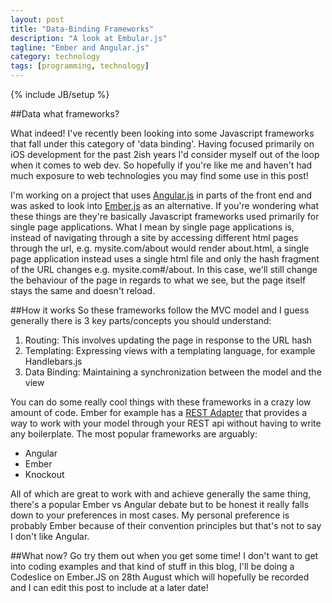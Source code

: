 ```yaml
---
layout: post
title: "Data-Binding Frameworks"
description: "A look at Embular.js"
tagline: "Ember and Angular.js"
category: technology
tags: [programming, technology]
---
```

{% include JB/setup %}

##Data what frameworks?

What indeed! I've recently been looking into some Javascript frameworks that fall under this category of 'data binding'. Having focused primarily on iOS development for
the past 2ish years I'd consider myself out of the loop when it comes to web dev. So hopefully if you're like me and haven't had much exposure to web technologies you
may find some use in this post!

I'm working on a project that uses [Angular.js](https://angularjs.org/) in parts of the front end and was asked to look into [Ember.js](http://emberjs.com/) as an alternative.
If you're wondering what these things are they're basically Javascript frameworks used primarily for single page applications. What I mean by single page applications is, instead of
navigating through a site by accessing different html pages through the url, e.g. mysite.com/about would render about.html, a single page application instead uses a single html file and only
the hash fragment of the URL changes e.g. mysite.com#/about. In this case, we'll still change the behaviour of the page in regards to what we see, but the page itself stays the same and doesn't reload.   

##How it works
So these frameworks follow the MVC model and I guess generally there is 3 key parts/concepts you should understand:
<ol>
<li>Routing: This involves updating the page in response to the URL hash</li>
<li>Templating: Expressing views with a templating language, for example Handlebars.js</li>
<li>Data Binding: Maintaining a synchronization between the model and the view</li>
</ol>

You can do some really cool things with these frameworks in a crazy low amount of code. Ember for example has a [REST Adapter](http://emberjs.com/guides/models/the-rest-adapter/) that provides
a way to work with your model through your REST api without having to write any boilerplate. The most popular frameworks are arguably:
<ul>
<li>Angular</li>
<li>Ember</li>
<li>Knockout</li>
</ul>

All of which are great to work with and achieve generally the same thing, there's a popular Ember vs Angular debate but to be honest it really falls down to your
preferences in most cases. My personal preference is probably Ember because of their convention principles but that's not to say I don't like Angular. 

##What now?
Go try them out when you get some time! I don't want to get into coding examples and that kind of stuff in this blog, I'll be doing a Codeslice on Ember.JS on 28th August
which will hopefully be recorded and I can edit this post to include at a later date!